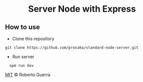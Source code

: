 <h1 align='center'> Server Node with Express</h1>

## How to use

- Clone this repository 
``` 
git clone https://github.com/prosaka/standard-node-server.git
```

- Run server
``` 
  npm run dev
```


[MIT](/LICENSE) &copy; Roberto Guerra
